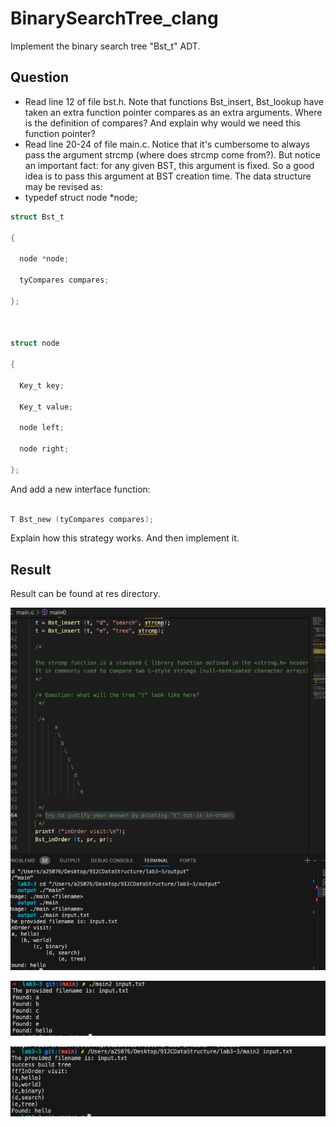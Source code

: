 # BinarySearchTree_clang
Implement the binary search tree "Bst_t" ADT. 


## Question
- Read line 12 of file bst.h. Note that functions Bst_insert, Bst_lookup have taken an extra function pointer compares as an extra arguments. Where is the definition of compares? And explain why would we need this function pointer?
- Read line 20-24 of file main.c. Notice that it's cumbersome to always pass the argument strcmp (where does strcmp come from?). But notice an important fact: for any given BST, this argument is fixed. So a good idea is to pass this argument at BST creation time. The data structure may be revised as:
- typedef struct node *node;
```c
struct Bst_t

{

  node *node;

  tyCompares compares;

};

 

struct node

{

  Key_t key;

  Key_t value;

  node left;

  node right;

};
```
And add a new interface function:
```c

T Bst_new (tyCompares compares);
```

Explain how this strategy works. And then implement it.

## Result

Result can be found at res directory.

![Binary Search Tree Diagram](https://github.com/AAbiAbi/BinarySearchTree_clang/blob/main/res/bst1res.png "Binary Search Tree")

![Binary Search Tree Diagram](https://github.com/AAbiAbi/BinarySearchTree_clang/blob/main/res/bst2res.png "Binary Search Tree")

![Binary Search Tree Diagram](https://github.com/AAbiAbi/BinarySearchTree_clang/blob/main/res/bst2res2.png "Binary Search Tree")

